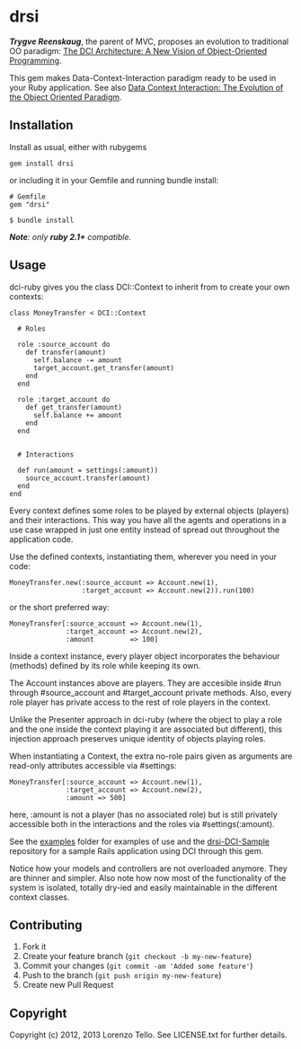 # drsi

**_Trygve Reenskaug_**, the parent of MVC, proposes an evolution to traditional OO paradigm: [The DCI Architecture: A New Vision of Object-Oriented Programming](http://www.artima.com/articles/dci_vision.html "The DCI Architecture: A New Vision of Object-Oriented Programming").

This gem makes Data-Context-Interaction paradigm ready to be used in your Ruby application. See also [Data Context Interaction: The Evolution of the Object Oriented Paradigm](http://rubysource.com/dci-the-evolution-of-the-object-oriented-paradigm/ "Data Context Interaction: The Evolution of the Object Oriented Paradigm").

## Installation

Install as usual, either with rubygems

    gem install drsi

or including it in your Gemfile and running bundle install:

    # Gemfile
    gem "drsi"

    $ bundle install

_**Note**: only **ruby 2.1+** compatible._


## Usage

dci-ruby gives you the class DCI::Context to inherit from to create your own contexts:

    class MoneyTransfer < DCI::Context

      # Roles

      role :source_account do
        def transfer(amount)
          self.balance -= amount
          target_account.get_transfer(amount)
        end
      end

      role :target_account do
        def get_transfer(amount)
          self.balance += amount
        end
      end


      # Interactions

      def run(amount = settings(:amount))
        source_account.transfer(amount)
      end
    end

Every context defines some roles to be played by external objects (players) and their interactions. This way
you have all the agents and operations in a use case wrapped in just one entity instead of spread out throughout the
application code.

Use the defined contexts, instantiating them, wherever you need in your code:

    MoneyTransfer.new(:source_account => Account.new(1),
                      :target_account => Account.new(2)).run(100)

or the short preferred way:

    MoneyTransfer[:source_account => Account.new(1),
                  :target_account => Account.new(2),
                  :amount         => 100]

Inside a context instance, every player object incorporates the behaviour (methods) defined by its role while keeping its own.

The Account instances above are players. They are accesible inside #run through #source_account and #target_account private methods.
Also, every role player has private access to the rest of role players in the context.

Unlike the Presenter approach in dci-ruby (where the object to play a role and the one inside the context playing it are associated but different), this injection approach preserves unique identity of objects playing roles.

When instantiating a Context, the extra no-role pairs given as arguments are read-only attributes accessible via #settings:

    MoneyTransfer[:source_account => Account.new(1),
                  :target_account => Account.new(2),
                  :amount => 500]

here, :amount is not a player (has no associated role) but is still privately accessible both in the interactions and the roles
via #settings(:amount).


See the [examples](https://github.com/ltello/drsi/tree/master/examples) folder for examples of use and the [drsi-DCI-Sample](https://github.com/ltello/drsi-DCI-Sample) repository for a sample Rails application using DCI through this gem.

Notice how your models and controllers are not overloaded anymore. They are thinner and simpler.
Also note how now most of the functionality of the system is isolated, totally dry-ied and easily maintainable in the different context classes.

## Contributing

1. Fork it
2. Create your feature branch (`git checkout -b my-new-feature`)
3. Commit your changes (`git commit -am 'Added some feature'`)
4. Push to the branch (`git push origin my-new-feature`)
5. Create new Pull Request


## Copyright

Copyright (c) 2012, 2013 Lorenzo Tello. See LICENSE.txt for further details.
